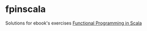 # fpinscala
Solutions for ebook's exercises [Functional Programming in Scala](https://www.amazon.de/dp/1617290653)

